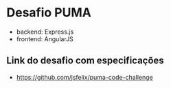 # Desafio PUMA
- backend: Express.js
- frontend: AngularJS
## Link do desafio com especificações 
- https://github.com/jsfelix/puma-code-challenge
